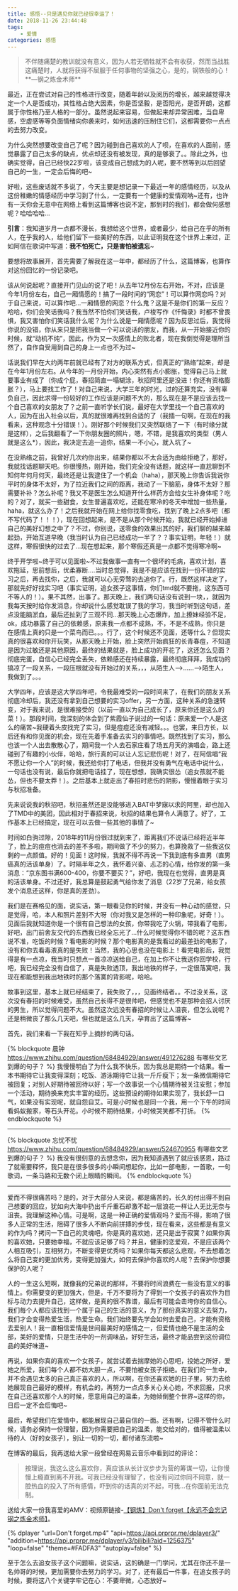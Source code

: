 ```yaml
---
title: 感悟--只是遇见你就已经很幸运了！
date: 2018-11-26 23:44:48
tags:
    - 爱情
categories: 感悟
---
```


<blockquote class="blockquote-center">不伴随痛楚的教训就没有意义，因为人若无牺牲就不会有收获，然而当战胜这痛楚时，人就将获得不屈服于任何事物的坚强之心，是的，钢铁般的心！
<br>**—钢之炼金术师**</blockquote>

最近，正在尝试对自己的性格进行改变，随着年龄以及阅历的增长，越来越觉得决定一个人是否成功，其性格占绝大因素，你是否坚毅，是否阳光，是否开朗，这都属于你性格乃至人格的一部分。虽然说起来容易，但做起来却异常困难，当自卑感，空虚感等等负面情绪向你袭来时，如何迅速的压制住它们，这都需要你一点点的去努力改变。

为什么突然想要改变自己了呢？因为碰到自己喜欢的人了呗，在喜欢的人面前，感觉暴露了自己太多的缺点，优点却还没有被发现，真的是够衰了。。除此之外，也确实觉得，自己已经快22岁啦，该变成自己想成为的人呢，要不然等到以后回望自己的一生，一定会后悔的吧~

好啦，这些废话就不多说了，今天主要是想记录一下最近一年的感情经历，以及从这份稚嫩的情感经历中学习到了什么，一定要有一个健康的爱情观呐~还有，也许有一天你会无意中在网络上看到这篇博客也说不定，那到时的我们，都会做何感想呢？哈哈哈哈...

**引言**：我知道岁月一点都不漫长，我想给这个世界，或者最少，给自己在乎的所有人，在乎我的人，给他们留下一些美好的东西，以此证明我在这个世界上来过，正如阿信在歌词中写道：**我不怕死亡，只是害怕被遗忘**~

要想将故事展开，首先需要了解我在这一年中，都经历了什么，这篇博客，也算作对这份回忆的一份记录吧。

该从何说起呢？直接开门见山的说了吧！从去年12月份左右开始，不对，应该是今年1月份左右，自己一厢情愿的！搞了一段时间的“网恋”！可以算作网恋吗？对于自己来说，可以算作吧...一厢情愿的网恋？什么鬼？这是不是你们的第一反应？哈哈，你们会笑话我吗？我当然不怕你们笑话我，卢梭写作《忏悔录》时都不曾畏惧，我又害怕你们笑话我什么呢？为什么说是一厢情愿呢？因为反思过后，我觉得你说的没错，你从来只是把我当做一个可以说话的朋友，而我，从一开始接近你的时候，就“动机不纯”，因此，作为又一次感情上的败北者，现在我倒觉得是理所当然了，自作自受用到自己的身上一点也不为过~

话说我们早在大约两年前就已经有了对方的联系方式，但真正的“熟络”起来，却是在今年1月份左右。从今年的一月份开始，内心突然有点小膨胀，觉得自己马上就要事业有成了（你成个屁，春招简直一塌糊涂，秋招阿里还是没进！你还有资格膨胀？），马上要找工作了！对自己来说，大学三年的时光，过的还算充实，没有辜负自己，因此求得一份较好的工作应该是问题不大的，那么现在是不是应该去找一个自己喜欢的女朋友了？之前一直听学长们说，最好在大学里找一个自己喜欢的人，因为在出入社会以后，真的就很难再找到合适的了（我插一句啊，在现在的我看来，这种观念十分错误！）。刚好那个时候我们又突然联络了一下（有时缘分就是这样），之后我翻看了一下你朋友圈的照片，嗯，不错，是我喜欢的类型（男人就是这么*），因此，我决定去追一追你，结果一不小心，就入坑了~

在没熟络之前，我曾好几次约你出来，结果你都以不太合适为由给拒绝了，那好，我就找话题聊天吧。你很慢热，刚开始，我们完全没有话题，就这样一直尬聊到不知何年何月何天，最终还是让我逮住了一个机会（haha），那天晚上你告诉我说你平时的身体不太好，为了拉近我们之间的距离，我动了一下脑筋，身体不太好？那需要补补？怎么补呢？我又不是医生怎么知道开什么样药方会给女生补身体呢？吃的？对了，就买一些甜食，女生普遍喜欢吃，还能在寒冷的冬天中增加一些热量，haha，就这么办了！之后我就开始在网上给你找零食吃，找到了晚上2点多吧（都不写代码了！！！），现在回想起来，是不是从那个时候开始，我就已经开始掉进自己的美好幻想之中了？不过，你别说，送零食的效果出其的好，我们聊的越来越起劲，开始互道早晚（我当时认为自己已经成功一半了？？事实证明，年轻！）就这样，寒假很快的过去了...现在想起来，那个寒假还真是一点都不觉得寒冷啊~

终于开学啦~终于可以见面啦~不过我做事一直有一个很坏的毛病，喜欢计划，喜欢拖延，思前想后，优柔寡断....当时总觉得，我是不是应该在找到一份不错的实习之后，再去找你，之后，我就可以心无旁骛的去追你了。行，既然这样决定了，那就先好好找实习吧（事实证明，追女孩子这事情，你们tmd就不要拖，这东西可不等人的！）。果不其然，出事了。那天晚上，我们两句话没有说到一块，，就因为我每天按时给你发消息，你却说什么感觉耽误了我的学习，我当时听到这句话，差点没能脑淤血，最后还扯到了三观不同...那天晚上心态爆炸，加上撩妹经验不足，ok，成功暴露了自己的依赖感，原来我一点都不成熟，不，不是不成熟，你只是在感情上真的只是一个菜鸟而已。。。行了，这个时候还不见面，还等什么？但现实真的很喜欢和你开玩笑，从那天晚上开始，脸上突然开始疯狂的长青春痘，不知道是因为过敏还是其他原因，最终的结果就是，脸上成功的开花了，这还怎么见面？彻底完蛋，自信心已经完全丢失，依赖感还在持续暴露，最终彻底拜拜，我成功的搞凉了一段关系，一段压根就没有开始过的关系，，，从陌生人-->......-->陌生人，我做到了。。。

大学四年，应该是这大学四年吧，令我最难受的一段时间来了，在我们的朋友关系彻底冷却后，我还没有拿到自己想要的实习offer，另一方面，这种关系的急速转变，对于我来说，是很难接受的（以前一直以为自己成长了，原来你还是这么的菜！）。那段时间，我深刻的体会到了紫霞仙子说过的一句话：原来爱一个人是这么的痛苦~我硬着头皮找完了实习，但是痘痘还没有减轻。。。也罢，来日方长，以后还有和你见面的机会，现在先着手准备去实习的事情吧。既然找到了实习，那么也该一个人出去散散心了，期间我一个人去石家庄看了场五月天的演唱会，路上还碰到了有趣的小伙伴，哈哈，旅行真的可以让人忘记悲伤呢！对了，在阿信唱“我不愿让你一个人”的时候，我还给你打了电话，但我并没有勇气在电话中说什么，一句话也没有说，最后你就把电话挂了，现在想想，我确实很怂（追女孩就不能怂，但也不要太莽！）。之后基本上就走出了春招时悲伤的阴影，慢慢着眼于实习与秋招准备。

先来说说我的秋招吧，秋招虽然还是没能够进入BAT中梦寐以求的阿里，却也加入了TMD中的美团，因此相对于春招来说，秋招的结果也算令人满意了。好了，工作基本上已经搞定，现在可以去做一些其他的事情了~

时间如白驹过隙，2018年的11月份很过就到来了，距离我们不说话已经将近半年了，脸上的痘痘也消去的差不多啦，期间做了不少的努力，也算挽救了一些我这仅剩的一点颜值。好的！见面！这时候，我就不得不再说一下我到底有多直男（直男癌真的活该单身）了。时隔半年之久，我怀着兴奋、忐忑的心情，给你发的第一条消息：“京东图书满600-400，你要不要买？”，好吧，我现在也觉得，直男是真的活该单身。不过还好，我总算是鼓起勇气给你发了消息（22岁了兄弟，给女孩发个消息还这样，你是真的差劲）。

我们是在赛格见的面，说实话，第一眼看见你的时候，并没有一种心动的感觉，只是觉得，哈，本人和照片差别不大呀（你对我又是怎样的一种印象呢，好奇！）。见面后我就知道你是一个很有自己想法的女孩，你带我吃了火锅，带我看了电影，好吧，出门前舍友交代的东西我已经全忘光了...什么时候觉得你不错的呢？这东西说不准，吃饭的时候？看电影的时候？那个电影真的是我看过的最差劲的电影了，没有和你去看毒液真的是失败！当然，我的心思也没在电影上！看完电影后，我觉得是有一点凉，我当时只想点一首凉凉送给自己，在加上你不让我送你回学校，行吧，我已经完全没有自信了，真是失败透顶，我出地铁的样子，一定很落寞吧，我现在都能想到我出地铁时的那个落寞的背影呢，哈哈。

故事到这里，基本上就已经结束了，我失败了，，，见面终结者。。不过没关系，这次没有春招的时候难受，虽然自己长得不是很帅吧，但感觉也不是那种会招人讨厌的男生，所以觉得问题不大。虽然这次远没有春招的时候让人沮丧，但怎么说呢？还是稍微丧了那么几天吧，但也就是这么几天，孕育出了这篇博客~

首先，我们来看一下我在知乎上摘抄的两句话。

{% blockquote 晨钟 https://www.zhihu.com/question/68484929/answer/491276288 有哪些文艺到爆的句子？ %}
我慢慢明白了为什么我不快乐，因为我总是期待一个结果。看一本书期待它让我变得深刻；吃饭、游泳期待它让我一斤斤瘦下；发一条微信期待它被回复；对别人好期待被回待以好；写一个故事说一个心情期待被关注安慰；参加一个活动，期待换来充实丰富的经历。这些预设的期待如果实现了，我长舒一口气，如果没有实现呢，就自怨自艾。可是小时候也是同一个我，用一个下午的时间看蚂蚁搬家，等石头开花。小时候不期待结果，小时候哭笑都不打折。
{% endblockquote %}


----------
{% blockquote 忘忧不忧 https://www.zhihu.com/question/68484929/answer/524670955 有哪些文艺到爆的句子？ %}
我没有很刻意的去想念你，因为我知道遇到了就应该感恩，路过了就需要释怀，我只是在很多很多的小瞬间想起你，比如一部电影，一首歌，一句歌词，一条马路和无数个闭上眼睛的瞬间。
{% endblockquote %}


----------
爱而不得很痛苦吗？是的，对于大部分人来说，都是痛苦的，长久的付出得不到自己想要的回应，犹如向大海中扔出千斤重石却激不起一层浪花一样让人无比无奈与沮丧。我理解这种心情。可是啊，这是一种正确的爱情观吗？爱而不得，影响了很多人正常的生活，阻碍了很多人不断向前拼搏的步伐，现在看来，这些都是有意义的作为吗？拷问一下自己的灵魂吧，你是真的喜欢她，还只是出于寂寞？如果你真的喜欢她，只要她幸福，不就应该足够了吗？并且，健康的恋爱观，不是应该两个人相互吸引，互相努力，不断变得更优秀吗？如果你每天都这么悲观，不去想着怎么将自己变的更加优秀，变得更加强大，如何去保护你喜欢的人呢？去保护你想要保护的人呢？

人的一生这么短啊，就像我的兄弟说的那样，不要将时间浪费在一些没有意义的事情上。你需要变的更加强大，但是，千万不要将为了得到一个女孩子的喜欢作为目标与动力去提升自己，这样做，是真的很不靠谱，最后有可能会击垮你的自信心。我们每个人都应该找到一个属于自己的生活的意义，为了那份真实的意义去努力，我们才会变得热爱生活，热爱生命。我们始终要先学会如何去爱自己，才能有资格去爱别人！我一直相信爱情是世间最美好的感情之一，但爱情也绝不是生活的全部，美好的爱情，只是生活中的一剂调味品，好好生活，最终才能品尝到这份调位品的美好味道~

再说，如果你真的喜欢一个女孩子，就尝试着去揣摩她的心思吧，投她之所好，爱她之所爱，我们每个人都不妨大胆一点，不要怕被女孩子拒绝。在我们的一生中，并不会遇见太多的自己真正喜欢的人，所以啊，在你还喜欢她的日子里，努力去给她展现自己最好的模样，有机会的，再努力一点点多关心关心她，不求回报，只求在自己还喜欢那个人的时候，愿意用自己的温柔，为她倾倒整个世界~这样的你，日后一定不会后悔吧~

最后，希望我们在爱情中，都能展现自己最自信的一面。还有啊，记得不管什么时候，请务必保持一份理智，因为你需要把自己的温柔，能交给对的，值得被温柔以待的人（好的女孩子），别让一切的一切，都付诸东流啦~

在博客的最后，我再送给大家一段曾经在网易云音乐中看到过的评论：

> 按理说，我这么这么喜欢你，真应该从长计议步步为营的筹谋一切，让你慢慢上瘾直到离不开我。可我已经没有理智了，也没有问过你同不同意，就一腔热血的投入了所有感情，吓到你的话真的对不起，可我…在你面前无法克制。

送给大家一份我喜爱的AMV：视频原链接-[【钢炼】Don't forget【永远不会忘记钢之炼金术师】][1]。

{% dplayer "url=Don't forget.mp4" "api=https://api.prprpr.me/dplayer3/" "addition=https://api.prprpr.me/dplayer/v3/bilibili?aid=1256375" "loop=false" "theme=#FADFA3" "autoplay=false" %}

至于怎么去追女孩子这个问题嘛，说实话，这的确是一门学问，尤其在你还不是一名帅哥的时候，更加需要你去努力的学习。对了，还有最后一件事，在追女孩子的时候，要将这八个关键字牢记在心：不要卑微，心态放好~ 


  [1]: https://www.bilibili.com/video/av1256375